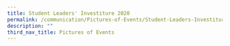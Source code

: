 ```yaml
---
title: Student Leaders' Investiture 2020
permalink: /communication/Pictures-of-Events/Student-Leaders-Investiture-2020
description: ""
third_nav_title: Pictures of Events
---
```


